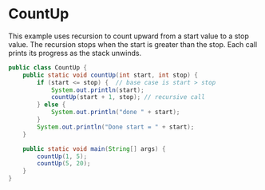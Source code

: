 # CountUp

This example uses recursion to count upward from a start value to a stop value. The recursion stops when the start is greater than the stop. Each call prints its progress as the stack unwinds.

```java
public class CountUp {
    public static void countUp(int start, int stop) {
        if (start <= stop) {  // base case is start > stop
            System.out.println(start);
            countUp(start + 1, stop); // recursive call
        } else {
            System.out.println("done " + start);
        }
        System.out.println("Done start = " + start);
    }

    public static void main(String[] args) {
        countUp(1, 5);
        countUp(5, 20);
    }
}
```